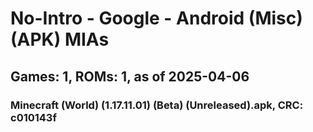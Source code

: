 # No-Intro - Google - Android (Misc) (APK) MIAs
## Games: 1, ROMs: 1, as of 2025-04-06

### Minecraft (World) (1.17.11.01) (Beta) (Unreleased).apk, CRC: c010143f
